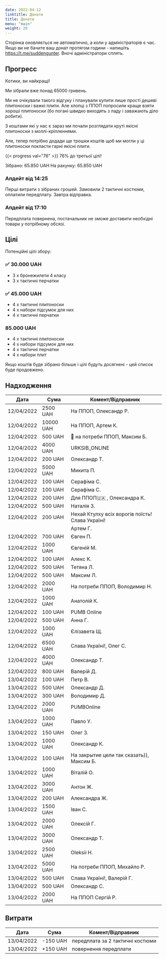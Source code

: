 ```yaml
---
date: 2022-04-12
linktitle: Донати
title: Донати
menu: "main"
weight: 20
---
```


Сторінка оновляється не автоматично, а коли у адміністраторів є чаc. Якщо ви не бачите ваш донат протягом години - напишіть https://t.me/suddengunter. Вночі адміністратори сплять.

## Прогресс

Котики, ви найкращі!

Ми зібрали вже понад 65000 гривень.

Ми не очікували такого відгуку і планували купити лише прості дешеві плитоноски і важкі плити.
Але хлопці з ППОП попросили краще взяти хороші плитоноски (бо погані швидко виходять з ладу і заважають діло робити).

З коштами які у нас є зараз ми почали розглядати круті якісні плитоноски з моллі-кріпленнями.

Але, тепер потрібно додади ще трошки коштів щоб ми могли у ці плитоноски покласти гарні якісні плити.

{{< progress val="76" >}}
76% до третьої цілі!

Зібрано: 65.850 UAH
На рахунку: 65.850 UAH

### Апдейт від 14:25

Перші витрати з зібраних грошей. Замовили 2 тактичні костюми, оплатили передплату. Завтра відправка.

### Апдейт від 17:10

Передплата повернена, постачальник не зможе доставити необхідні товари у потрібному обсязі.

## Цілі

Потенційні цілі збору:

### ✅ 30.000 UAH

* 3 х бронежилети 4 класу
* 3 х тактичні перчатки

### ✅ 45.000 UAH

* 4 х тактичні плитоноски
* 4 х набори підсумок для них
* 4 х тактичні перчатки

### 85.000 UAH

* 4 х тактичні плитоноски
* 4 х набори підсумок для них
* 4 х тактичні перчатки
* 4 x набори плит

Якщо коштів буде зібрано більше і цілі будуть досягнені - цей список буде продовжено.

## Надходження

| Дата | Сума | Комент/Відправник |
| ---- | ----- | ----- |
| 12/04/2022  | 2500 UAH   | На ППОП, Олександр Р.   |
| 12/04/2022  | 10000 UAH   | На ППОП, Артем К.   |
| 12/04/2022  | 500 UAH   | 🚀 на потреби ППОП, Максим Б. |
| 12/04/2022  | 4000 UAH   | URKSIB_ONLINE |
| 12/04/2022  | 200 UAH   | Олександр Т. |
| 12/04/2022  | 5000 UAH   | Микита П. |
| 12/04/2022  | 100 UAH   | Серафіма С. |
| 12/04/2022  | 100 UAH   | Серафіма С. |
| 12/04/2022  | 200 UAH   | Для ППОП🇺🇦 , Олександра К. |
| 12/04/2022  | 500 UAH   | Наталія З. |
| 12/04/2022  | 200 UAH   | Нехай Ктулху всіх ворогів поїсть! Слава Україні! |
|    |     | Артем Г. |
| 12/04/2022  | 700 UAH   | Євген П. |
| 12/04/2022  | 1000 UAH   | Євгенiй М. |
| 12/04/2022  | 100 UAH   | Алекс К. |
| 12/04/2022  | 500 UAH   | Тетяна Л. |
| 12/04/2022  | 500 UAH   | Максим Л. |
| 12/04/2022  | 2000 UAH   | На потреби ППОП, Володимир Н. |
| 12/04/2022  | 1000 UAH   | Анатолій К. |
| 12/04/2022  | 100 UAH   | PUMB Online |
| 12/04/2022  | 500 UAH   | Анна Г. |
| 12/04/2022  | 1000 UAH   | Єлізавета Щ. |
| 12/04/2022  | 6500 UAH   | Слава Україні!, Олег С. |
| 12/04/2022  | 4000 UAH   | Олександр Т. |
| 12/04/2022  | 800 UAH   | Валерій Д. |
| 13/04/2022  | 100 UAH   | Петр В. |
| 13/04/2022  | 500 UAH   | Олександр Д. |
| 13/04/2022  | 300 UAH   | Володимир Д. |
| 13/04/2022  | 2000 UAH   | PUMBOnline |
| 13/04/2022  | 1000 UAH   | Павло У. |
| 13/04/2022  | 150 UAH   | Олег З. |
| 13/04/2022  | 1000 UAH   | Олександр К. |
| 13/04/2022  | 100 UAH   | На закрытие цели так сказать)), Максим Б. |
| 13/04/2022  | 1000 UAH   | Віталій О. |
| 13/04/2022  | 3000 UAH   | Антон Ж. |
| 13/04/2022  | 200 UAH   | Александра Ж. |
| 13/04/2022  | 1500 UAH   | Іван С. |
| 13/04/2022  | 2000 UAH   | Олексій Г. |
| 13/04/2022  | 3000 UAH   | Олександр Т. |
| 13/04/2022  | 2500 UAH   | Oleksii H. |
| 13/04/2022  | 5000 UAH   | На потреби ППОП, Михайло Р. |
| 13/04/2022  | 500 UAH   | Слава Україні!, Валерій Г. |
| 13/04/2022  | 500 UAH   | Олександр С. |
| 13/04/2022  | 2000 UAH   | На ППОП Сергій Р. |

## Витрати

| Дата | Сума | Комент/Відправник |
| ---- | ----- | ----- |
| 13/04/2022  | -150 UAH   | передплата за 2 тактичні костюми   |
| 13/04/2022  | +150 UAH   | повернення передплати   |
